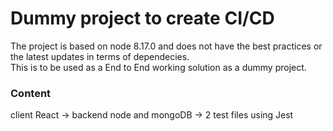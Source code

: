# Dummy project to create CI/CD
The project is based on node 8.17.0 and does not have the best practices or the latest updates in terms of dependecies.                                   
This is to be used as a End to End working solution as a dummy project.

### Content

client React ->
backend node and mongoDB -> 
2 test files using Jest
